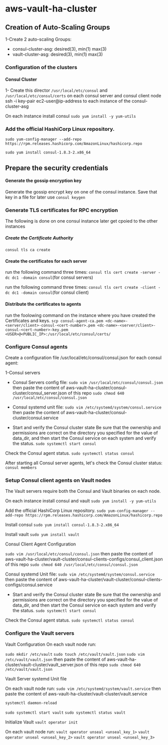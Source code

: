 # aws-vault-ha-cluster

## Creation of Auto-Scaling Groups
1-Create 2 auto-scaling Groups:
- consul-cluster-asg: desired(3), min(1) max(3)
- vault-cluster-asg: desired(3), min(1) max(3)

### Configuration of the clusters

#### Consul Cluster
1- Create this director `/usr/local/etc/consul` and `/usr/local/etc/consul/certs` on each consul server and consul client node 
ssh -i key-pair ec2-user@ip-address to each instance of the consul-cluster-asg

On each instance install consul
`sudo yum install -y yum-utils`

### Add the official HashiCorp Linux repository.
`sudo yum-config-manager --add-repo https://rpm.releases.hashicorp.com/AmazonLinux/hashicorp.repo`

`sudo yum install consul-1.8.3-2.x86_64`

## Prepare the security credentials
#### Generate the gossip encryption key
Generate the gossip encrypt key on one of the consul instance. Save that key in a file for later use
`consul keygen`

### Generate TLS certificates for RPC encryption
The following is done on one consul instance later get cpoied to the other instances

##### Create the Certificate Authority
`consul tls ca create`

#### Create the certificates for each server
run the following command three times: `consul tls cert create -server -dc dc1 -domain consul`(for consul servers)

run the following command three times: `consul tls cert create -client -dc dc1 -domain consul`(for consul client)

#### Distribute the certificates to agents
run the foolowing command on the instance where you have created the Certificates and keys.
`scp consul-agent-ca.pem <dc-name>-<server/client>-consul-<cert-number>.pem <dc-name>-<server/client>-consul-<cert-number>-key.pem <USER>@<PUBLIC_IP>:/usr/local/etc/consul/certs/`

### Configure Consul agents

Create a configuration file /usr/local/etc/consul/consul.json for each consul agent:

1-Consul servers
- Consul Servers config file:
`sudo vim /usr/local/etc/consul/consul.json` then paste the content of aws-vault-ha-cluster/consul-cluster/consul_server.json of this repo
`sudo chmod 640 /usr/local/etc/consul/consul.json`

- Consul systemd unit file:
`sudo vim /etc/systemd/system/consul.service` then paste the content of aws-vault-ha-cluster/consul-cluster/consul.service

- Start and verify the Consul cluster state
Be sure that the ownership and permissions are correct on the directory you specified for the value of data_dir, and then start the Consul service on each system and verify the status.
`sudo systemctl start consul`

Check the Consul agent status.
`sudo systemctl status consul`

After starting all Consul server agents, let's check the Consul cluster status:
`consul members`

### Setup Consul client agents on Vault nodes
The Vault servers require both the Consul and Vault binaries on each node. 

On each instance install consul and vault
`sudo yum install -y yum-utils`

Add the official HashiCorp Linux repository.
`sudo yum-config-manager --add-repo https://rpm.releases.hashicorp.com/AmazonLinux/hashicorp.repo`

Install consul
`sudo yum install consul-1.8.3-2.x86_64`

Install vault
`sudo yum install vault`

Consul Client Agent Configuration

`sudo vim /usr/local/etc/consul/consul.json` then paste the content of aws-vault-ha-cluster/vault-cluster/consul-clients-configs/consul_client.json of this repo
`sudo chmod 640 /usr/local/etc/consul/consul.json`

Consul systemd Unit file:
`sudo vim /etc/systemd/system/consul.service` then paste the content of aws-vault-ha-cluster/vault-cluster/consul-clients-configs/consul.service

- Start and verify the Consul cluster state
Be sure that the ownership and permissions are correct on the directory you specified for the value of data_dir, and then start the Consul service on each system and verify the status.
`sudo systemctl start consul`

Check the Consul agent status.
`sudo systemctl status consul`

### Configure the Vault servers

Vault Configuration
On each vault node run:

`sudo mkdir /etc/vault`
`sudo touch /etc/vault/vault.json`
`sudo vim /etc/vault/vault.json` then paste the content of aws-vault-ha-cluster/vault-cluster/vault_server.json of this repo
`sudo chmod 640 /etc/vault/vault.json`

Vault Server systemd Unit file

On each vault node run:
`sudo vim /etc/systemd/system/vault.service` then paste the content of aws-vault-ha-cluster/vault-cluster/vault.service

`systemctl daemon-reload`

`sudo systemctl start vault`
`sudo systemctl status vault`

Initialize Vault
`vault operator init`

On each vault node run:
`vault operator unseal <unseal_key_1>`
`vault operator unseal <unseal_key_2>`
`vault operator unseal <unseal_key_3>`




